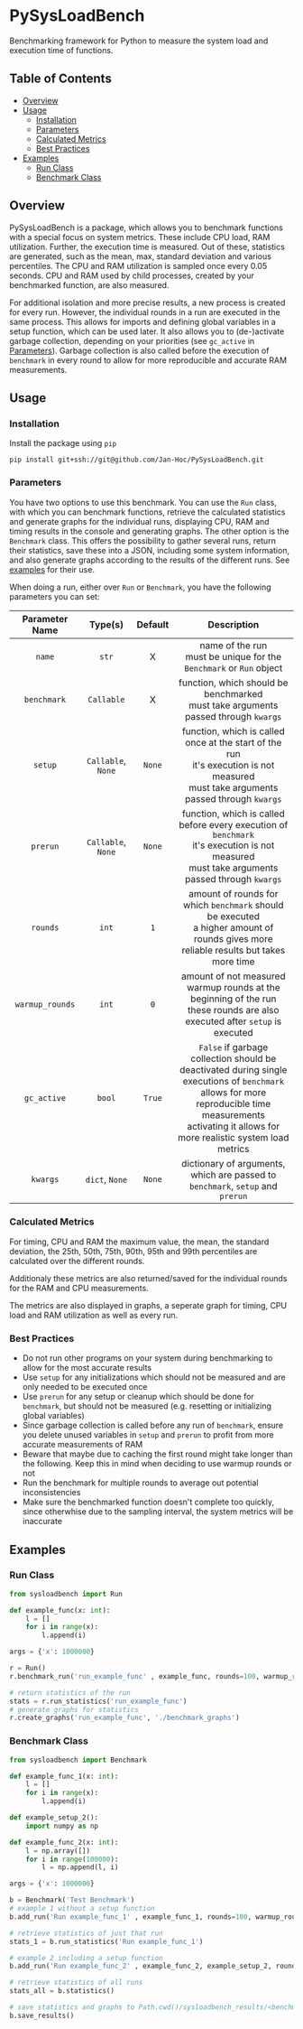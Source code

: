 # PySysLoadBench
Benchmarking framework for Python to measure the system load and execution time of functions.

## Table of Contents
- [Overview](#overview)
- [Usage](#usage)
   * [Installation](#installation)
   * [Parameters](#parameters)
   * [Calculated Metrics](#calculated-metrics)
   * [Best Practices](#best-practices)
- [Examples](#examples)
   * [Run Class](#run-class)
   * [Benchmark Class](#benchmark-class)

## Overview
PySysLoadBench is a package, which allows you to benchmark functions with a special focus on system metrics. These include CPU load, RAM utilization. Further, the execution time is measured. Out of these, statistics are generated, such as the mean, max, standard deviation and various percentiles. The CPU and RAM utilization is sampled once every 0.05 seconds. CPU and RAM used by child processes, created by your benchmarked function, are also measured.

For additional isolation and more precise results, a new process is created for every run. However, the individual rounds in a run are executed in the same process. This allows for imports and defining global variables in a setup function, which can be used later. It also allows you to (de-)activate garbage collection, depending on your priorities (see `gc_active` in [Parameters](#parameters)). Garbage collection is also called before the execution of `benchmark` in every round to allow for more reproducible and accurate RAM measurements.

## Usage

### Installation
Install the package using `pip`
```
pip install git+ssh://git@github.com/Jan-Hoc/PySysLoadBench.git
```

### Parameters
You have two options to use this benchmark. You can use the `Run` class, with which you can benchmark functions, retrieve the calculated statistics and generate graphs for the individual runs, displaying CPU, RAM and timing results in the console and generating graphs. The other option is the `Benchmark` class. This offers the possibility to gather several runs, return their statistics, save these into a JSON, including some system information, and also generate graphs according to the results of the different runs. See [examples](#examples) for their use.

When doing a run, either over `Run` or `Benchmark`, you have the following parameters you can set:

| Parameter Name | Type(s) | Default | Description |
| :---: | :---: | :---: | :---: |
| `name` | `str` | X | name of the run <br> must be unique for the `Benchmark` or `Run` object |
| `benchmark`| `Callable` | X | function, which should be benchmarked <br> must take arguments passed through `kwargs` |
| `setup` | `Callable`, `None` | `None` | function, which is called once at the start of the run <br> it's execution is not measured <br> must take arguments passed through `kwargs` |
| `prerun` | `Callable`, `None` | `None` | function, which is called before every execution of `benchmark` <br> it's execution is not measured <br> must take arguments passed through `kwargs` |
| `rounds` | `int` | `1` | amount of rounds for which `benchmark` should be executed <br> a higher amount of rounds gives more reliable results but takes more time | 
| `warmup_rounds` | `int` | `0` | amount of not measured warmup rounds at the beginning of the run <br> these rounds are also executed after `setup` is executed |
| `gc_active` | `bool` | `True` | `False` if garbage collection should be deactivated during single executions of `benchmark` <br> allows for more reproducible time measurements <br> activating it allows for more realistic system load metrics |
| `kwargs` | `dict`, `None` | `None` | dictionary of arguments, which are passed to `benchmark`, `setup` and `prerun` |


### Calculated Metrics
For timing, CPU and RAM the maximum value, the mean, the standard deviation, the 25th, 50th, 75th, 90th, 95th and 99th percentiles are calculated over the different rounds. 

Additionaly these metrics are also returned/saved for the individual rounds for the RAM and CPU measurements.

The metrics are also displayed in graphs, a seperate graph for timing, CPU load and RAM utilization as well as every run.

### Best Practices
- Do not run other programs on your system during benchmarking to allow for the most accurate results
- Use `setup` for any initializations which should not be measured and are only needed to be executed once
- Use `prerun` for any setup or cleanup which should be done for `benchmark`, but should not be measured (e.g. resetting or initializing global variables)
- Since garbage collection is called before any run of `benchmark`, ensure you delete unused variables in `setup` and `prerun` to profit from more accurate measurements of RAM
- Beware that maybe due to caching the first round might take longer than the following. Keep this in mind when deciding to use warmup rounds or not
- Run the benchmark for multiple rounds to average out potential inconsistencies
- Make sure the benchmarked function doesn't complete too quickly, since otherwhise due to the sampling interval, the system metrics will be inaccurate

## Examples
### Run Class
```python
from sysloadbench import Run

def example_func(x: int):
	l = []
	for i in range(x):
		l.append(i)

args = {'x': 1000000}

r = Run()
r.benchmark_run('run_example_func' , example_func, rounds=100, warmup_rounds=2, kwargs=args)

# return statistics of the run
stats = r.run_statistics('run_example_func')
# generate graphs for statistics
r.create_graphs('run_example_func', './benchmark_graphs')
```

### Benchmark Class
```python
from sysloadbench import Benchmark

def example_func_1(x: int):
	l = []
	for i in range(x):
		l.append(i)

def example_setup_2():
	import numpy as np

def example_func_2(x: int):
	l = np.array([])
	for i in range(100000):
		l = np.append(l, i)

args = {'x': 1000000}

b = Benchmark('Test Benchmark')
# example 1 without a setup function
b.add_run('Run example_func_1' , example_func_1, rounds=100, warmup_rounds=2, kwargs=args)

# retrieve statistics of just that run
stats_1 = b.run_statistics('Run example_func_1')

# example 2 including a setup function
b.add_run('Run example_func_2' , example_func_2, example_setup_2, rounds=100, warmup_rounds=2, kwargs=args)

# retrieve statistics of all runs
stats_all = b.statistics()

# save statistics and graphs to Path.cwd()/sysloadbench_results/<benchmark name> 
b.save_results()
```
